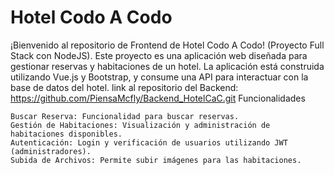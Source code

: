 # Hotel Codo A Codo

¡Bienvenido al repositorio de Frontend de Hotel Codo A Codo! (Proyecto Full Stack con NodeJS). Este proyecto es una aplicación web diseñada para gestionar reservas y habitaciones de un hotel. La aplicación está construida utilizando Vue.js y Bootstrap, y consume una API para interactuar con la base de datos del hotel.
link al repositorio del Backend: https://github.com/PiensaMcfly/Backend_HotelCaC.git
Funcionalidades

    Buscar Reserva: Funcionalidad para buscar reservas.
    Gestión de Habitaciones: Visualización y administración de habitaciones disponibles.
    Autenticación: Login y verificación de usuarios utilizando JWT (administradores).
    Subida de Archivos: Permite subir imágenes para las habitaciones.

